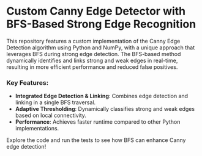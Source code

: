 # Custom Canny Edge Detector with BFS-Based Strong Edge Recognition

This repository features a custom implementation of the Canny Edge Detection algorithm using Python and NumPy, with a unique approach that leverages BFS during strong edge detection. The BFS-based method dynamically identifies and links strong and weak edges in real-time, resulting in more efficient performance and reduced false positives.

### Key Features:
- **Integrated Edge Detection & Linking**: Combines edge detection and linking in a single BFS traversal.
- **Adaptive Thresholding**: Dynamically classifies strong and weak edges based on local connectivity.
- **Performance**: Achieves faster runtime compared to other Python implementations.

Explore the code and run the tests to see how BFS can enhance Canny edge detection!

